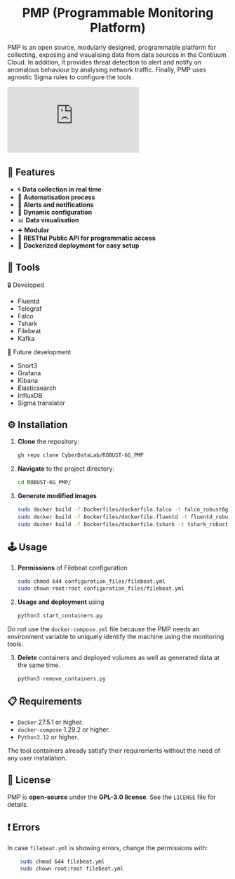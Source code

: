 <h1 align="center">PMP (Programmable Monitoring Platform)</h1>

PMP is an open source, modularly designed, programmable platform for collecting, exposing and visualising data from data sources in the Contiuum Cloud. In addition, it provides threat detection to alert and notify on anomalous behaviour by analysing network traffic. Finally, PMP uses agnostic Sigma rules to configure the tools.

![Framework](https://github.com/CyberDataLab/ROBUST-6G_PMP/blob/main/PMP_design.pdf)


## 🔧 Features

 - :cyclone: **Data collection in real time**
 - :electric_plug: **Automatisation process**
 - :bell: **Alerts and notifications**
 - :hammer: **Dynamic configuration**
 - :bar_chart: **Data visualisation**
 - :heavy_plus_sign: **Modular**
 - 🚀 **RESTful Public API for programmatic access**
 - 🐳 **Dockerized deployment for easy setup**  

## :nut_and_bolt: Tools

:lock: Developed
 * Fluentd
 * Telegraf
 * Falco
 * Tshark
 * Filebeat
 * Kafka

:construction: Future development
 * Snort3
 * Grafana
 * Kibana
 * Elasticsearch
 * InfluxDB
 * Sigma translator

## ⚙️ Installation

1. **Clone** the repository:
   ```bash
   gh repo clone CyberDataLab/ROBUST-6G_PMP
    ```
2. **Navigate** to the project directory:
    ```bash
    cd ROBUST-6G_PMP/
    ```

3. **Generate modified images**
    ```bash
    sudo docker build -f Dockerfiles/dockerfile.falco -t falco_robust6g:latest .
    sudo docker build -f Dockerfiles/dockerfile.fluentd -t fluentd_robust6g:latest .
    sudo docker build -f Dockerfiles/dockerfile.tshark -t tshark_robust6g:latest .
    ```


## 🕹️ Usage


1. **Permissions** of Filebeat configuration
    ```bash
    sudo chmod 644 configuration_files/filebeat.yml
    sudo chown root:root configuration_files/filebeat.yml
    ```

2. **Usage and deployment** using 
    ```bash
    python3 start_containers.py
    ```

Do not use the `docker-compose.yml` file because the PMP needs an environment variable to uniquely identify the machine using the monitoring tools.

3. **Delete** containers and deployed volumes as well as generated data at the same time.
    ```bash
    python3 remove_containers.py
    ```

## 📋 Requirements

 * `Docker` 27.5.1 or higher.
 * `docker-compose` 1.29.2 or higher.
 * `Python3.12` or higher.

The tool containers already satisfy their requirements without the need of any user installation.

## 📜 License

PMP is **open-source** under the **GPL-3.0 license**. See the `LICENSE` file for details.

## :heavy_exclamation_mark: Errors

In case `filebeat.yml` is showing errors, change the permissions with: 
```bash
    sudo chmod 644 filebeat.yml
    sudo chown root:root filebeat.yml
``` 
